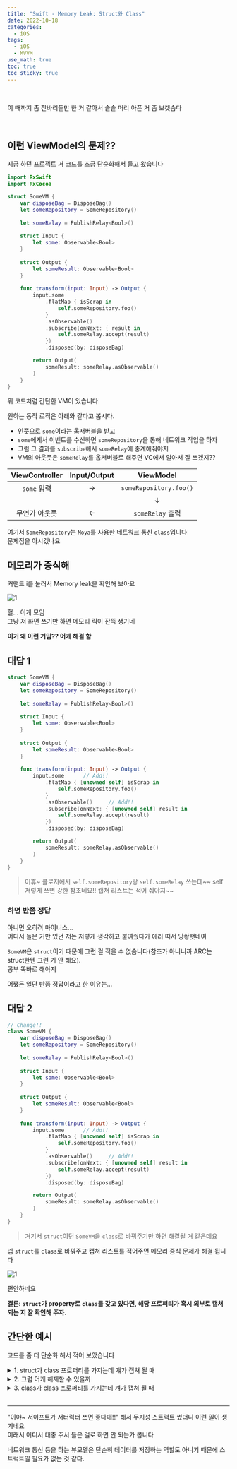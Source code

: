```yaml
---
title: "Swift - Memory Leak: Struct와 Class"
date: 2022-10-18
categories:
  - iOS
tags:
  - iOS
  - MVVM
use_math: true
toc: true
toc_sticky: true
---
```

<br>

이 때까지 좀 잔바리들만 한 거 같아서 슬슬 머리 아픈 거 좀 보겟슴다  

<br>

## 이런 ViewModel의 문제??

지금 하던 프로젝트 거 코드를 조금 단순화해서 들고 왔습니다
```swift
import RxSwift
import RxCocoa

struct SomeVM {
    var disposeBag = DisposeBag()
    let someRepository = SomeRepository()
    
    let someRelay = PublishRelay<Bool>()
    
    struct Input {
        let some: Observable<Bool>
    }
    
    struct Output {
        let someResult: Observable<Bool>
    }
    
    func transform(input: Input) -> Output {
        input.some
            .flatMap { isScrap in
                self.someRepository.foo()
            }
            .asObservable()
            .subscribe(onNext: { result in
                self.someRelay.accept(result)
            })
            .disposed(by: disposeBag)

        return Output(
            someResult: someRelay.asObservable()
        )
    }
}
```

위 코드처럼 간단한 VM이 있습니다  

원하는 동작 로직은 아래와 같다고 봅시다.  
- 인풋으로 `some`이라는 옵저버블을 받고
- `some`에게서 이벤트를 수신하면 `someRepository`을 통해 네트워크 작업을 하자
- 그럼 그 결과를 `subscribe`해서 `someRelay`에 중계해줘야지
- VM의 아웃풋은 `someRelay`를 옵저버블로 해주면 VC에서 알아서 잘 쓰겠지??

| ViewController	 | Input/Output	 | ViewModel	 |
| :--: | :--: | :--: |
| `some` 입력	 | →	 | `someRepository.foo()`	 |
| 	 | 	 | ↓	 |
| 무언가 아웃풋	 | ←	 | `someRelay` 출력	 |

여기서 `SomeRepository`는 `Moya`를 사용한 네트워크 통신 `class`임니다  
문제점을 아시겠나요


## 메모리가 증식해
커맨드 i를 눌러서 Memory leak을 확인해 보아요

![1](/img/iOS/8/MemoryWithStruct.png)  

헐... 이게 모임  
그냥 저 화면 쓰기만 하면 메모리 릭이 잔뜩 생기네  

**이거 왜 이런 거임?? 어케 해결 함**

## 대답 1
```swift
struct SomeVM {
    var disposeBag = DisposeBag()
    let someRepository = SomeRepository()
    
    let someRelay = PublishRelay<Bool>()
    
    struct Input {
        let some: Observable<Bool>
    }
    
    struct Output {
        let someResult: Observable<Bool>
    }
    
    func transform(input: Input) -> Output {
        input.some      // Add!!
            .flatMap { [unowned self] isScrap in
                self.someRepository.foo()
            }
            .asObservable()     // Add!!
            .subscribe(onNext: { [unowned self] result in
                self.someRelay.accept(result)
            })
            .disposed(by: disposeBag)

        return Output(
            someResult: someRelay.asObservable()
        )
    }
}
```
> 어휴\~ 클로저에서 `self.someRepository`랑 `self.someRelay` 쓰는데\~\~ self 저렇게 쓰면 강한 참조네요!! 캡쳐 리스트는 적어 줘야지\~\~  

### 하면 반쯤 정답
아니면 오히려 마이너스...  
어디서 들은 거만 있던 저는 저렇게 생각하고 붙여줬다가 에러 떠서 당황햇네여

`SomeVM`은 `struct`이기 때문에 그런 걸 적을 수 없슴니다(참조가 아니니까 ARC는 struct한텐 그런 거 안 해요).  
공부 똑바로 해야지  

어쨌든 일단 반쯤 정답이라고 한 이유는...

## 대답 2
```swift
// Change!!
class SomeVM {
    var disposeBag = DisposeBag()
    let someRepository = SomeRepository()
    
    let someRelay = PublishRelay<Bool>()
    
    struct Input {
        let some: Observable<Bool>
    }
    
    struct Output {
        let someResult: Observable<Bool>
    }
    
    func transform(input: Input) -> Output {
        input.some      // Add!!
            .flatMap { [unowned self] isScrap in
                self.someRepository.foo()
            }
            .asObservable()     // Add!!
            .subscribe(onNext: { [unowned self] result in
                self.someRelay.accept(result)
            })
            .disposed(by: disposeBag)

        return Output(
            someResult: someRelay.asObservable()
        )
    }
}
```
> 거기서 `struct`이던 `SomeVM`을 `class`로 바꿔주기만 하면 해결될 거 같은데요

넵 `struct`를 `class`로 바꿔주고 캡쳐 리스트를 적어주면 메모리 증식 문제가 해결 됩니다  

![1](/img/iOS/8/MemoryWithClass.png)  

편안하네요

**결론: `struct`가 property로 `class`를 갖고 있다면, 해당 프로퍼티가 혹시 외부로 캡쳐 되는 지 잘 확인해 주자.**


## 간단한 예시
코드를 좀 더 단순화 해서 적어 보았습니다

<details>
<summary>1. struct가 class 프로퍼티를 가지는데 걔가 캡쳐 될 때</summary>
<div markdown="1">

```swift
struct S {
    var c = C()

    func closure() -> (() -> ()) {
        return {
            c.printC()
        }
    }
}
```
```swift
class C {
    func printC() {
        print("C야")
    }

    deinit {
        print("C가 deinit")
    }
}
```
```swift
// 실행
var s: S? = S()

let closure = s!.closure()
closure()
closure()

s = nil
closure()
```
이런 코드를 한 번 봅시다.
실행 결과는 아래와 같습니다
```
C야
C야
C야
```
헉 왜 `deinit` 안 됨?? 소름돋네요... `s`가 nil이 됐는데도 `c`가 계속 출력을 하네?? 정말 신기한 일입니다  

#### 참조 상태
```
=>: 강한 참조
s => c
closure => c
```
이유는?? `s`가 일단 `c`를 참조하고 있는 건 당연한데, `closure`도 `c`를 참조하고 있기 때문  
`s`가 nil이 된다고 해도 여전히 살아 있습니다.

</div>
</details>


<details>
<summary>2. 그럼 어케 해제할 수 있을까</summary>
<div markdown="1">

```swift
struct S {
    var c = C()

    func closure() -> (() -> ()) {
        return {
            c.printC()
        }
    }
}
```
```swift
class C {
    func printC() {
        print("C야")
    }

    deinit {
        print("C가 deinit")
    }
}
```
이까진 같고
```swift
// 실행
var s: S? = S()

var closure: (() -> ())? = s!.closure()
(closure ?? {})()
(closure ?? {})()

s = nil
(closure ?? {})()

closure = nil
(closure ?? {})()
```
즉 이렇게 `closure`까지 nil이 되어야 `c`가 진짜로 deinit 가능합니다.  
실행 결과는 아래와 같습니다.
```
C야
C야
C야
C가 deinit
```

</div>
</details>


<details>
<summary>3. class가 class 프로퍼티를 가지는데 걔가 캡쳐 될 때</summary>
<div markdown="1">

```swift
class S {
    var c = C()

    func closure() -> (() -> ()) {
        return { [weak self] in
            self?.c.printC()
        }
    }
    
    deinit {
        print("S가 deinit")
    }
}
```
`S`를 `class`로 바꾸고
```swift
class C {
    func printC() {
        print("C야")
    }

    deinit {
        print("C가 deinit")
    }
}
```
얘는 같고
```swift
// 실행
var s: S? = S()

let closure = s!.closure()
closure()
closure()

s = nil
closure()
```
이제 실행 결과는 아래와 같습니다
```
C야
C야
S가 deinit
C가 deinit
```

#### 참조 상태
```
=>: 강한 참조, ->: 약한 참조
s => c
closure -> s
```
참조 상태는 이렇게 되니까, s가 없어지면 해당 클로저 안의 구문은 실행이 안 되겠네요  

</div>
</details>


<br>

---

"이야~ 서이프트가 서터럭터 쓰면 좋다매!!" 해서 무지성 스트럭트 썼더니 이런 일이 생기네요  
이래서 어디서 대충 주서 들은 걸로 하면 안 되는가 봅니다  

네트워크 통신 등을 하는 뷰모델은 단순히 데이터를 저장하는 역할도 아니기 때문에 스트럭트일 필요가 없는 것 같다.

<br>

